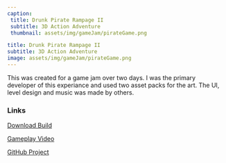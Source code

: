 ```yaml
---
caption:
 title: Drunk Pirate Rampage II
 subtitle: 3D Action Adventure
 thumbnail: assets/img/gameJam/pirateGame.png

title: Drunk Pirate Rampage II
subtitle: 3D Action Adventure
image: assets/img/gameJam/pirateGame.png
---
```

This was created for a game jam over two days. I was the primary developer of this experiance and used two asset packs for the art. The UI, level design and music was made by others.

### Links

[Download Build](https://drive.google.com/file/d/1Nc9cLo8WxmYL2RTnHZhNf8BkBQavdE0C/view?usp=drive_link)

[Gameplay Video](https://youtu.be/nnxmp1lZh94?si=Gfn3SeFugxExo4DH)

[GitHub Project](https://github.com/LukaszDziedziczakSAE/GameJam_24T2_Pirate_UE)